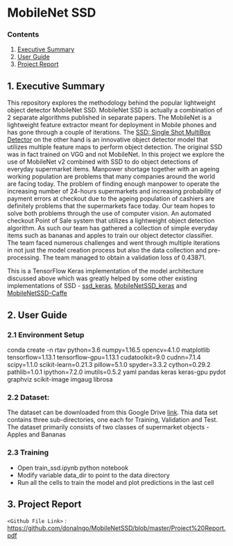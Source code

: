 # MobileNet SSD

### Contents

1. [Executive Summary](#1-executive-summary)
2. [User Guide](#2-user-guide)
3. [Project Report](#3-project-report)

## 1. Executive Summary

This repository explores the methodology behind the popular lightweight object detector MobileNet SSD. MobileNet SSD is actually a combination of 2 separate algorithms published in separate papers. The MobileNet is a lightweight feature extractor meant for deployment in Mobile phones and has gone through a couple of iterations. The [SSD: Single Shot MultiBox Detector](https://arxiv.org/abs/1512.02325) on the other hand is an innovative object detector model that utilizes multiple feature maps to perform object detection. The original SSD was in fact trained on VGG and not MobileNet. 
In this project we explore the use of MobileNet v2 combined with SSD to do object detections of everyday supermarket items. Manpower shortage together with an ageing working population are problems that many companies around the world are facing today. The problem of finding enough manpower to operate the increasing number of 24-hours supermarkets and increasing probability of payment errors at checkout due to the ageing population of cashiers are definitely problems that the supermarkets face today. 
Our team hopes to solve both problems through the use of computer vision. An automated checkout Point of Sale system that utilizes a lightweight object detection algorithm. As such our team has gathered a collection of simple everyday items such as bananas and apples to train our object detector classifier.  
The team faced numerous challenges and went through multiple iterations in not just the model creation process but also the data collection and pre-processing. 
The team managed to obtain a validation loss of 0.43871.

This is a TensorFlow Keras implementation of the  model architecture discussed above which was greatly helped by some other  existing implementations of SSD - [ssd_keras](https://github.com/pierluigiferrari/ssd_keras), [MobileNetSSD_keras](https://github.com/ManishSoni1908/Mobilenet-ssd-keras) and [MobileNetSSD-Caffe](https://github.com/chuanqi305/MobileNet-SSD)



## 2. User Guide
### 2.1 Environment Setup
conda create -n rtav python=3.6 numpy=1.16.5 opencv=4.1.0 matplotlib tensorflow=1.13.1 tensorflow-gpu=1.13.1 cudatoolkit=9.0 cudnn=7.1.4 scipy=1.1.0 scikit-learn=0.21.3 pillow=5.1.0 spyder=3.3.2 cython=0.29.2 pathlib=1.0.1 ipython=7.2.0 imutils=0.5.2 yaml pandas keras keras-gpu pydot graphviz scikit-image imgaug librosa

### 2.2 Dataset:
The dataset can be downloaded from this Google Drive [link](https://drive.google.com/open?id=1mpJ3Oqv-RLlQ1t5fgfn7d2Fx4ui2VRYr). Thia data set contains three sub-directories, one each for Training, Validation and Test. The dataset primarily consists of two classes of supermarket objects - Apples and Bananas

### 2.3 Training
- Open train_ssd.ipynb python notebook
- Modify variable data_dir to point to the data directory
- Run all the cells to train the model and plot predictions in the last cell

## 3. Project Report

`<Github File Link>` : <https://github.com/donalngo/MobileNetSSD/blob/master/Project%20Report.pdf>

